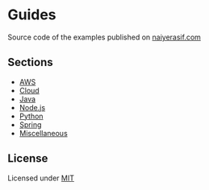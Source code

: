 # Guides

Source code of the examples published on [naiyerasif.com](https://www.naiyerasif.com)

## Sections

- [AWS](./aws/)
- [Cloud](./cloud)
- [Java](./java)
- [Node.js](./nodejs)
- [Python](./python)
- [Spring](./spring)
- [Miscellaneous](./miscellaneous)

## License

Licensed under [MIT](./LICENSE.md)
